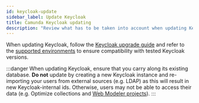 ```yaml
---
id: keycloak-update
sidebar_label: Update Keycloak
title: Camunda Keycloak updating
description: "Review what has to be taken into account when updating Keycloak."
---
```


When updating Keycloak, follow the [Keycloak upgrade guide](https://www.keycloak.org/docs/latest/upgrading/index.html) and refer to the [supported environments](reference/supported-environments.md#camunda-8-self-managed) to ensure compatibility with tested Keycloak versions.

:::danger
When updating Keycloak, ensure that you carry along its existing database.
**Do not** update by creating a new Keycloak instance and re-importing your users from external sources (e.g. LDAP) as this will result in new Keycloak-internal ids.
Otherwise, users may not be able to access their data (e.g. Optimize collections and [Web Modeler projects](self-managed/components/modeler/web-modeler/troubleshooting/troubleshoot-missing-data.md)).
:::
